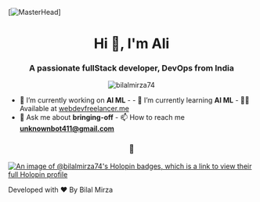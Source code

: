 [![MasterHead](https://raw.githubusercontent.com/TheDudeThatCode/TheDudeThatCode/master/Assets/Developer.gif)]

<h1 align="center">Hi 👋, I'm Ali</h1>
<h3 align="center">A passionate fullStack developer, DevOps from India</h3>
<p align="center">
  <img
    src="https://komarev.com/ghpvc/?username=bilalmirza74&label=Profile%20views&color=0e75b6&style=flat"
    alt="bilalmirza74"
  />
</p>

- 🔭 I’m currently working on **AI ML** - - 🌱 I’m currently learning **AI ML** - 
👨‍💻 Available at [webdevfreelancer.me](https://webdevfreelancer.me)
- 💬 Ask me about **bringing-off** - 📫 How to reach me
  **unknownbot411@gmail.com**
<h3 align="center">🚀</h3>
<p align="center">
  
[![An image of @bilalmirza74's Holopin badges, which is a link to view their full Holopin profile](https://holopin.me/bilalmirza74)](https://holopin.io/@bilalmirza74)

Developed with ❤️ By Bilal Mirza
</p>
